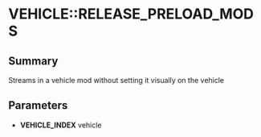 # VEHICLE::RELEASE_PRELOAD_MODS

## Summary
Streams in a vehicle mod without setting it visually on the vehicle

## Parameters
* **VEHICLE_INDEX** vehicle